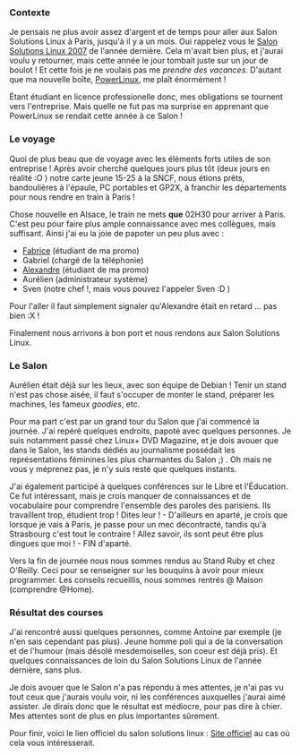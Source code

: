 ### Contexte

Je pensais ne plus avoir assez d'argent et de temps pour aller aux Salon Solutions Linux à Paris, jusqu'à il y a un mois. Oui rappelez vous le [Salon Solutions Linux 2007](${BASE_URL}/archives/2007/02/index.html#e2007-02-12T07_47_30.txt) de l'année dernière. Cela m'avait bien plus, et j'aurai voulu y retourner, mais cette année le jour tombait juste sur un jour de boulot ! Et cette fois je ne voulais pas me *prendre des vacances*. D'autant que ma nouvelle boîte, [PowerLinux](http://powerlinux.fr/fr/), me plaît énormément !

Étant étudiant en licence professionelle donc, mes obligations se tournent vers l'entreprise. Mais quelle ne fut pas ma surprise en apprenant que PowerLinux se rendait cette année à ce Salon !

### Le voyage

Quoi de plus beau que de voyage avec les éléments forts utiles de son entreprise ! Après avoir cherché quelques jours plus tôt (deux jours en réalité :O ) notre carte jeune 15-25 à la SNCF, nous étions prêts, bandoulières à l'épaule, PC portables et GP2X, à franchir les départements pour nous rendre en train à Paris !

Chose nouvelle en Alsace, le train ne mets **que** 02H30 pour arriver à Paris. C'est peu pour faire plus ample connaissance avec mes collègues, mais suffisant. Ainsi j'ai eu la joie de papoter un peu plus avec :

  * [Fabrice](http://www.mananosekai.com/manablog/index.php) (étudiant de ma promo)
  * Gabriel (chargé de la téléphonie)
  * [Alexandre](http://alexandrefranke.com/) (étudiant de ma promo)
  * Aurélien (administrateur système)
  * Sven (notre chef !, mais vous pouvez l'appeler Sven :D )

Pour l'aller il faut simplement signaler qu'Alexandre était en retard ... pas bien :X !

Finalement nous arrivons à bon port et nous rendons aux Salon Solutions Linux.

### Le Salon

Aurélien était déjà sur les lieux, avec son équipe de Debian ! Tenir un stand n'est pas chose aisée, il faut s'occuper de monter le stand, préparer les machines, les fameux *goodies*, etc.

Pour ma part c'est par un grand tour du Salon que j'ai commencé la journée. J'ai repéré quelques endroits, papoté avec quelques personnes. Je suis notamment passé chez Linux+ DVD Magazine, et je dois avouer que dans le Salon, les stands dédiés au journalisme possédait les représentations féminines les plus charmantes du Salon ;) . Oh mais ne vous y méprenez pas, je n'y suis resté que quelques instants.

J'ai également participé à quelques conférences sur le Libre et l'Éducation. Ce fut intéressant, mais je crois manquer de connaissances et de vocabulaire pour comprendre l'ensemble des paroles des parisiens. Ils travaillent trop, étudient trop ! Dites leur ! - D'ailleurs en aparté, je crois que lorsque je vais à Paris, je passe pour un mec décontracté, tandis qu'à Strasbourg c'est tout le contraire ! Allez savoir, ils sont peut être plus dingues que moi ! - FIN d'aparté.

Vers la fin de journée nous nous sommes rendus au Stand Ruby et chez O'Reilly. Ceci pour se renseigner sur les bouquins à avoir pour mieux programmer. Les conseils recueillis, nous sommes rentrés @ Maison (comprendre @Home).

### Résultat des courses

J'ai rencontré aussi quelques personnes, comme Antoine par exemple (je n'en sais cependant pas plus). Jeune homme poli qui a de la conversation et de l'humour (mais désolé mesdemoiselles, son coeur est déjà pris). Et quelques connaissances de loin du Salon Solutions Linux de l'année dernière, sans plus.

Je dois avouer que le Salon n'a pas répondu à mes attentes, je n'ai pas vu tout ceux que j'aurais voulu voir, ni les conférences auxquelles j'aurai aimé assister. Je dirais donc que le résultat est médiocre, pour pas dire à chier. Mes attentes sont de plus en plus importantes sûrement.

Pour finir, voici le lien officiel du salon solutions linux : [Site officiel](http://www.solutionslinux.fr/fr/index.php) au cas où cela vous intéresserait.
